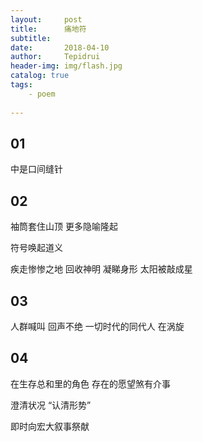 ```yaml
---
layout:     post
title:      痛地符
subtitle:   
date:       2018-04-10
author:     Tepidrui
header-img: img/flash.jpg
catalog: true
tags:
    - poem
    
---
```

## 01
中是口间缝针


## 02
袖筒套住山顶
更多隐喻隆起

符号唤起道义

疾走惨惨之地 回收神明 
凝睇身形 太阳被敲成星


## 03
人群喊叫 回声不绝
一切时代的同代人 在涡旋


## 04
在生存总和里的角色
存在的愿望煞有介事

澄清状况
“认清形势”

即时向宏大叙事祭献

